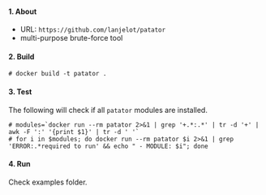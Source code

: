 #### 1. About

- URL: `https://github.com/lanjelot/patator`
- multi-purpose brute-force tool


#### 2. Build
```
# docker build -t patator .
```


#### 3. Test

The following will check if all `patator` modules are installed.
```
# modules=`docker run --rm patator 2>&1 | grep '+.*:.*' | tr -d '+' | awk -F ':' '{print $1}' | tr -d ' '`
# for i in $modules; do docker run --rm patator $i 2>&1 | grep 'ERROR:.*required to run' && echo " - MODULE: $i"; done
```


#### 4. Run

Check examples folder.
